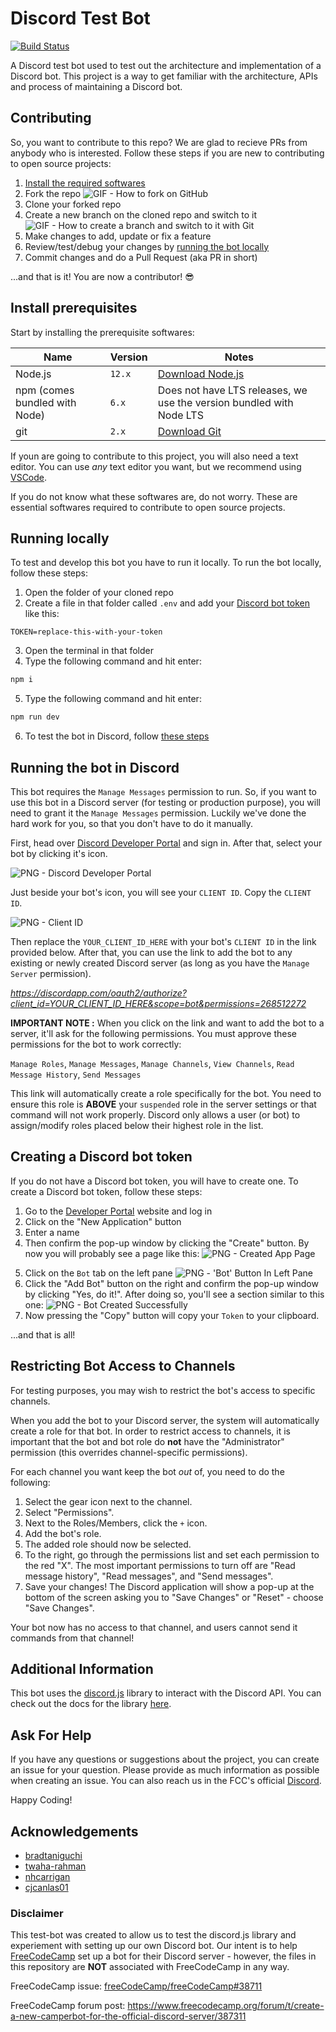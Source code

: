 # Discord Test Bot

[![Build Status](https://travis-ci.org/bradtaniguchi/discord-bot-test.svg?branch=master)](https://travis-ci.org/bradtaniguchi/discord-bot-test)

A Discord test bot used to test out the architecture and implementation of a Discord bot. This project is a way to get familiar with the architecture, APIs and process of maintaining a Discord bot.

## Contributing

So, you want to contribute to this repo? We are glad to recieve PRs from anybody who is interested. Follow these steps if you are new to contributing to open source projects:

1. [Install the required softwares](#install-prerequisites)
2. Fork the repo
   ![GIF - How to fork on GitHub](../media/fork-resized.gif?raw=true)
3. Clone your forked repo
4. Create a new branch on the cloned repo and switch to it
   ![GIF - How to create a branch and switch to it with Git](../media/create-local-new-branch.gif?raw=true)
5. Make changes to add, update or fix a feature
6. Review/test/debug your changes by [running the bot locally](#running-locally)
7. Commit changes and do a Pull Request (aka PR in short)

...and that is it! You are now a contributor! 😎

## Install prerequisites

Start by installing the prerequisite softwares:

| Name                          | Version | Notes                                                                |
| ----------------------------- | ------- | -------------------------------------------------------------------- |
| Node.js                       | `12.x`  | [Download Node.js](http://nodejs.org)                                |
| npm (comes bundled with Node) | `6.x`   | Does not have LTS releases, we use the version bundled with Node LTS |
| git                           | `2.x`   | [Download Git](https://git-scm.com/)                                 |

If youn are going to contribute to this project, you will also need a text editor. You can use _any_ text editor you want, but we recommend using [VSCode](https://code.visualstudio.com/).

If you do not know what these softwares are, do not worry. These are essential softwares required to contribute to open source projects.

## Running locally

To test and develop this bot you have to run it locally. To run the bot locally, follow these steps:

1. Open the folder of your cloned repo
2. Create a file in that folder called `.env` and add your [Discord bot token](#creating-a-discord-bot-token) like this:

```
TOKEN=replace-this-with-your-token
```

3. Open the terminal in that folder
4. Type the following command and hit enter:

```bash
npm i
```

5. Type the following command and hit enter:

```bash
npm run dev
```

6. To test the bot in Discord, follow [these steps](#running-the-bot-in-Discord)

## Running the bot in Discord

This bot requires the `Manage Messages` permission to run. So, if you want to use this bot in a Discord server (for testing or production purpose), you will need to grant it the `Manage Messages` permission. Luckily we've done
the hard work for you, so that you don't have to do it manually.

First, head over [Discord Developer Portal](https://discordapp.com/developers/applications/me) and sign in. After
that, select your bot by clicking it's icon.

![PNG - Discord Developer Portal](../media/dev-portal.png)

Just beside your bot's icon, you will see your `CLIENT ID`. Copy the `CLIENT ID`.

![PNG - Client ID](../media/client-id.png)

Then replace the `YOUR_CLIENT_ID_HERE` with your bot's `CLIENT ID` in the link provided below. After that, you can use the link to add the bot to any existing or newly created Discord server (as long as you have the `Manage Server` permission).

_https://discordapp.com/oauth2/authorize?client_id=YOUR_CLIENT_ID_HERE&scope=bot&permissions=268512272_

**IMPORTANT NOTE :** When you click on the link and want to add the bot to a server, it'll ask for the following permissions. You must approve these permissions for the bot to work correctly:

`Manage Roles`, `Manage Messages`, `Manage Channels`, `View Channels`, `Read Message History`, `Send Messages`

This link will automatically create a role specifically for the bot. You need to ensure this role is **ABOVE** your `suspended` role in the server settings or that command will not work properly. Discord only allows a user (or bot) to assign/modify roles placed below their highest role in the list.

## Creating a Discord bot token

If you do not have a Discord bot token, you will have to create one. To create a Discord bot token, follow these steps:

1. Go to the [Developer Portal](https://discord.com/developers/applications/) website and log in
2. Click on the "New Application" button
3. Enter a name
4. Then confirm the pop-up window by clicking the "Create" button. By now you will probably see a page like this:
   ![PNG - Created App Page](../media/create-app.png?raw=true)

5) Click on the `Bot` tab on the left pane
   ![PNG - 'Bot' Button In Left Pane](../media/create-bot-in-pane.png?raw=true)
6) Click the "Add Bot" button on the right and confirm the pop-up window by clicking "Yes, do it!". After doing so, you'll see a section similar to this one:
   ![PNG - Bot Created Successfully](../media/created-bot.png?raw=true)
7) Now pressing the "Copy" button will copy your `Token` to your clipboard.

...and that is all!

## Restricting Bot Access to Channels

For testing purposes, you may wish to restrict the bot's access to specific channels. 

When you add the bot to your Discord server, the system will automatically create a role for that bot. In order to restrict access to channels, it is important that the bot and bot role do **not** have the "Administrator" permission (this overrides channel-specific permissions). 

For each channel you want keep the bot *out* of, you need to do the following:

1. Select the gear icon next to the channel.
2. Select "Permissions". 
3. Next to the Roles/Members, click the `+` icon. 
4. Add the bot's role.
5. The added role should now be selected.
6. To the right, go through the permissions list and set each permission to the red "X".
   The most important permissions to turn off are "Read message history", "Read messages", and "Send messages".
7. Save your changes! The Discord application will show a pop-up at the bottom of the screen asking you to "Save Changes" or "Reset" - choose "Save Changes". 
   
Your bot now has no access to that channel, and users cannot send it commands from that channel!

## Additional Information

This bot uses the [discord.js](https://discord.js.org) library to interact with the Discord API. You can check out the docs for the library [here](https://discord.js.org/#/docs/main/stable/general/welcome).

## Ask For Help

If you have any questions or suggestions about the project, you can create an issue for your question. Please provide as much information as possible when creating an issue. You can also reach us in the FCC's official [Discord](https://discord.gg/KVUmVXA).

Happy Coding!

## Acknowledgements

- [bradtaniguchi](https://github.com/bradtaniguchi)
- [twaha-rahman](https://github.com/twaha-rahman)
- [nhcarrigan](https://github.com/nhcarrigan)
- [cjcanlas01](https://github.com/cjcanlas01)

### Disclaimer

This test-bot was created to allow us to test the discord.js library and experiement with setting up our own Discord bot. Our intent is to help [FreeCodeCamp](https://www.freecodecamp.org) set up a bot for their Discord server - however, the files in this repository are **NOT** associated with FreeCodeCamp in any way.

FreeCodeCamp issue:
[freeCodeCamp/freeCodeCamp#38711](https://github.com/freeCodeCamp/freeCodeCamp/issues/38711)

FreeCodeCamp forum post:
https://www.freecodecamp.org/forum/t/create-a-new-camperbot-for-the-official-discord-server/387311
